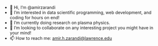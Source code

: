 - 👋 Hi, I’m @amirzarandi
- 👀 I’m interested in data scientific programming, web development, and coding for hours on end!
- 🌱 I’m currently doing research on plasma physics.
- 💞️ I’m looking to collaborate on any interesting project you might have in your mind!
- 📫 How to reach me: amir.h.zarandi@lawrence.edu

<!---
amirzarandi/amirzarandi is a ✨ special ✨ repository because its `README.md` (this file) appears on your GitHub profile.
You can click the Preview link to take a look at your changes.
--->
